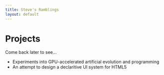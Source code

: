 ```yaml
---
title: Steve's Ramblings
layout: default
---
```


# Projects #

Come back later to see...

* Experiments into GPU-accelerated artificial evolution and programming
* An attempt to design a declaritive UI system for HTML5
